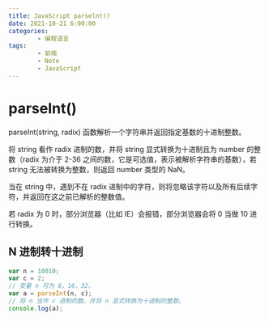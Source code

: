```yaml
---
title: JavaScript parselnt()
date: 2021-10-21 6:00:00
categories:
        - 编程语言
tags:
        - 前端
        - Note
        - JavaScript
---
```


# parseInt()

parseInt(string, radix) 函数解析一个字符串并返回指定基数的十进制整数。

将 string 看作 radix 进制的数，并将 string 显式转换为十进制且为 number 的整数（radix 为介于 2-36 之间的数，它是可选值，表示被解析字符串的基数），若 string 无法被转换为整数，则返回 number 类型的 NaN。

当在 string 中，遇到不在 radix 进制中的字符，则将忽略该字符以及所有后续字符，并返回在这之前已解析的整数值。

若 radix 为 0 时，部分浏览器（比如 IE）会报错，部分浏览器会将 0 当做 10 进行转换。

## N 进制转十进制

```JavaScript
var n = 10010;
var c = 2;
// 变量 n 可为 8，16，32。
var a = parseInt(n, c);
// 将 n 当作 c 进制的数，并将 n 显式转换为十进制的整数。
console.log(a);
```
